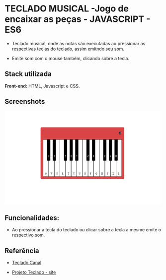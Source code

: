 # TECLADO MUSICAL -Jogo de encaixar as peças -  JAVASCRIPT - ES6

- Teclado musical, onde as notas são executadas ao pressionar as respectivas teclas do teclado, assim emitndo seu som.

- Emite som com o mouse também, clicando sobre a tecla.


## Stack utilizada

**Front-end:** HTML, Javascript e CSS.


## Screenshots

<img src="./prints/teclado.png" style="height: 300px; width:750px;"/>



## Funcionalidades:

- Ao pressionar a tecla do teclado ou clicar sobre a tecla a mesme emite o respectivo som.



## Referência

  - [Teclado Canal](https://www.youtube.com/watch?v=F9AZkz9QPpA)

   - [Projeto Teclado - site](https://cleytonpinheiro.github.io/teclado-musical-js/)